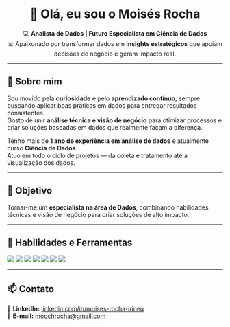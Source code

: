 <!-- Banner ou saudação -->
<h1 align="center">👋 Olá, eu sou o Moisés Rocha</h1>

<p align="center">
  💻 <strong>Analista de Dados | Futuro Especialista em Ciência de Dados</strong><br>
  📊 Apaixonado por transformar dados em <strong>insights estratégicos</strong> que apoiam decisões de negócio e geram impacto real.
</p>

---

## 🚀 Sobre mim

Sou movido pela **curiosidade** e pelo **aprendizado contínuo**, sempre buscando aplicar boas práticas em dados para entregar resultados consistentes.  
Gosto de unir **análise técnica e visão de negócio** para otimizar processos e criar soluções baseadas em dados que realmente façam a diferença.

Tenho mais de **1 ano de experiência em análise de dados** e atualmente curso **Ciência de Dados**.  
Atuo em todo o ciclo de projetos — da coleta e tratamento até a visualização dos dados.

---
## 🎯 Objetivo

Tornar-me um **especialista na área de Dados**, combinando habilidades técnicas e visão de negócio para criar soluções de alto impacto.

---

## 🧠 Habilidades e Ferramentas

<p align="left">
  <!-- Linguagens e ferramentas -->
  <img src="https://img.shields.io/badge/Python-3776AB?style=for-the-badge&logo=python&logoColor=white" />
  <img src="https://img.shields.io/badge/Power%20BI-F2C811?style=for-the-badge&logo=powerbi&logoColor=black" />
  <img src="https://img.shields.io/badge/MySQL-005C84?style=for-the-badge&logo=mysql&logoColor=white" />
  <img src="https://img.shields.io/badge/SQL-336791?style=for-the-badge&logo=postgresql&logoColor=white" />
  <img src="https://img.shields.io/badge/Git-F05032?style=for-the-badge&logo=git&logoColor=white" />
  <img src="https://img.shields.io/badge/GitHub-181717?style=for-the-badge&logo=github&logoColor=white" />
  <img src="https://img.shields.io/badge/ETL-4B8BBE?style=for-the-badge&logo=data:image/svg+xml;base64,PHN2ZyBmaWxsPSIjZmZmIiBoZWlnaHQ9IjE4IiB2aWV3Qm94PSIwIDAgMTggMTgiIHdpZHRoPSIxOCIgeG1sbnM9Imh0dHA6Ly93d3cudzMub3JnLzIwMDAvc3ZnIj48cGF0aCBkPSJNMTAgNEgxNHYySDEwek0yIDhIMTV2MkgxMlYxNkgxMFYxMEg0VjguMDVaTTIuNSAySDYuNUw1LjUgNkwyLjUgMloiLz48L3N2Zz4=" />
</p>

---

## 📫 Contato

📍 **LinkedIn:** [linkedin.com/in/moises-rocha-irineu](https://www.linkedin.com/in/moises-rocha-irineu/)  
📧 **E-mail:** [moochrocha@gmail.com](mailto:moochrocha@gmail.com)  
